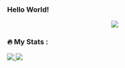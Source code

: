 ### Hello World!

<div id="header" align="center">
  <!-- <img src="https://media.giphy.com/media/ksE9feSa2b4V2GYwY4/giphy.gif" width="100"/> -->
  <!-- <img src="https://media.giphy.com/media/juua9i2c2fA0AIp2iq/giphy.gif" width="400"/> -->
  <img src="https://media.tenor.com/TyhWL7gJwPgAAAAi/peppo-dance.gif"/>
</div>

<div id="header" align="center">
    <img src="https://komarev.com/ghpvc/?username=DmitriyVladarchuk&style=flat-square&color=blue" alt=""/>
</div>

### :fire: My Stats :
<div align="center">
  <!-- <img src="https://media.giphy.com/media/dWesBcTLavkZuG35MI/giphy.gif" width="600" height="300"/> -->
</div>
<div align="center">
</div>

  <a href="https://github.com/anuraghazra/github-readme-stats">
    <img src="https://github-readme-stats.vercel.app/api?username=DmitriyVladarchuk&show_icons=true&theme=transparent" />
  </a>
    <img src="https://github-readme-stats.vercel.app/api/top-langs/?username=DmitriyVladarchuk&layout=pie&show_icons=true&theme=transparent&hide_progress=true" />
  </a>
